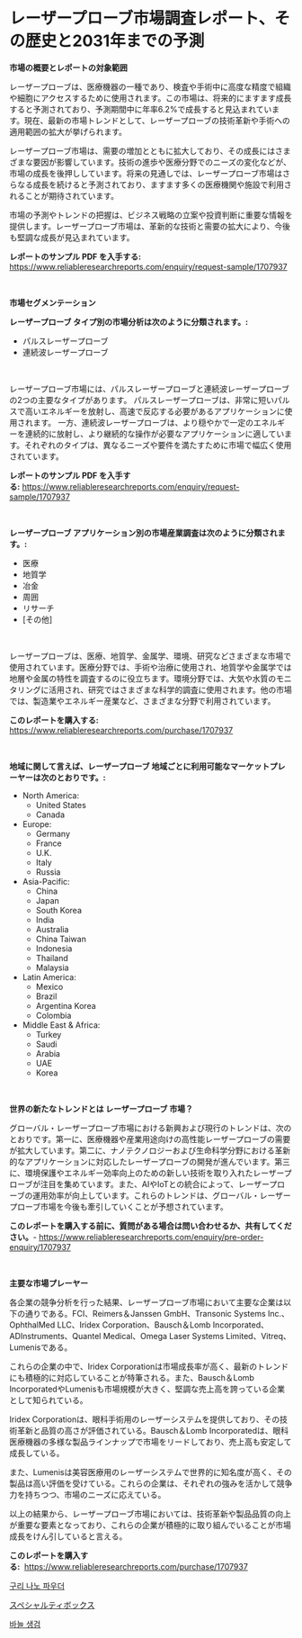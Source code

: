 <p><h1>レーザープローブ市場調査レポート、その歴史と2031年までの予測</h1></p><p><strong>市場の概要とレポートの対象範囲</strong></p>
<p><p>レーザープローブは、医療機器の一種であり、検査や手術中に高度な精度で組織や細胞にアクセスするために使用されます。この市場は、将来的にますます成長すると予測されており、予測期間中に年率6.2%で成長すると見込まれています。現在、最新の市場トレンドとして、レーザープローブの技術革新や手術への適用範囲の拡大が挙げられます。</p><p>レーザープローブ市場は、需要の増加とともに拡大しており、その成長にはさまざまな要因が影響しています。技術の進歩や医療分野でのニーズの変化などが、市場の成長を後押ししています。将来の見通しでは、レーザープローブ市場はさらなる成長を続けると予測されており、ますます多くの医療機関や施設で利用されることが期待されています。</p><p>市場の予測やトレンドの把握は、ビジネス戦略の立案や投資判断に重要な情報を提供します。レーザープローブ市場は、革新的な技術と需要の拡大により、今後も堅調な成長が見込まれています。</p></p>
<p><strong>レポートのサンプル PDF を入手する:</strong> <a href="https://www.reliableresearchreports.com/enquiry/request-sample/1707937">https://www.reliableresearchreports.com/enquiry/request-sample/1707937</a></p>
<p>&nbsp;</p>
<p><strong>市場セグメンテーション</strong></p>
<p><strong>レーザープローブ タイプ別の市場分析は次のように分類されます。:</strong></p>
<p><ul><li>パルスレーザープローブ</li><li>連続波レーザープローブ</li></ul></p>
<p>&nbsp;</p>
<p><p>レーザープローブ市場には、パルスレーザープローブと連続波レーザープローブの2つの主要なタイプがあります。 パルスレーザープローブは、非常に短いパルスで高いエネルギーを放射し、高速で反応する必要があるアプリケーションに使用されます。 一方、連続波レーザープローブは、より穏やかで一定のエネルギーを連続的に放射し、より継続的な操作が必要なアプリケーションに適しています。それぞれのタイプは、異なるニーズや要件を満たすために市場で幅広く使用されています。</p></p>
<p><strong>レポートのサンプル PDF を入手する:</strong>&nbsp;<a href="https://www.reliableresearchreports.com/enquiry/request-sample/1707937">https://www.reliableresearchreports.com/enquiry/request-sample/1707937</a></p>
<p>&nbsp;</p>
<p><strong> レーザープローブ アプリケーション別の市場産業調査は次のように分類されます。:</strong></p>
<p><ul><li>医療</li><li>地質学</li><li>冶金</li><li>周囲</li><li>リサーチ</li><li>[その他]</li></ul></p>
<p>&nbsp;</p>
<p><p>レーザープローブは、医療、地質学、金属学、環境、研究などさまざまな市場で使用されています。医療分野では、手術や治療に使用され、地質学や金属学では地層や金属の特性を調査するのに役立ちます。環境分野では、大気や水質のモニタリングに活用され、研究ではさまざまな科学的調査に使用されます。他の市場では、製造業やエネルギー産業など、さまざまな分野で利用されています。</p></p>
<p><strong>このレポートを購入する:</strong>&nbsp; <a href="https://www.reliableresearchreports.com/purchase/1707937">https://www.reliableresearchreports.com/purchase/1707937</a></p>
<p>&nbsp;</p>
<p><strong>地域に関して言えば、レーザープローブ 地域ごとに利用可能なマーケットプレーヤーは次のとおりです。:</strong></p>
<p><ul>
    <li>
        North America:
        <ul>
            <li>United States</li>
            <li>Canada</li>
        </ul>
    </li>
    <li>
        Europe:
        <ul>
            <li>Germany</li>
            <li>France</li>
            <li>U.K.</li>
            <li>Italy</li>
            <li>Russia</li>
        </ul>
    </li>
    <li>
        Asia-Pacific:
        <ul>
            <li>China</li>
            <li>Japan</li>
            <li>South Korea</li>
            <li>India</li>
            <li>Australia</li>
            <li>China Taiwan</li>
            <li>Indonesia</li>
            <li>Thailand</li>
            <li>Malaysia</li>
        </ul>
    </li>
    <li>
        Latin America:
        <ul>
            <li>Mexico</li>
            <li>Brazil</li>
            <li>Argentina Korea</li>
            <li>Colombia</li>
        </ul>
    </li>
    <li>
        Middle East & Africa:
        <ul>
            <li>Turkey</li>
            <li>Saudi</li>
            <li>Arabia</li>
            <li>UAE</li>
            <li>Korea</li>
        </ul>
    </li>
    </ul></p>
<p>&nbsp;</p>
<p><strong>世界の新たなトレンドとは レーザープローブ 市場？</strong></p>
<p><p>グローバル・レーザープローブ市場における新興および現行のトレンドは、次のとおりです。第一に、医療機器や産業用途向けの高性能レーザープローブの需要が拡大しています。第二に、ナノテクノロジーおよび生命科学分野における革新的なアプリケーションに対応したレーザープローブの開発が進んでいます。第三に、環境保護やエネルギー効率向上のための新しい技術を取り入れたレーザープローブが注目を集めています。また、AIやIoTとの統合によって、レーザープローブの運用効率が向上しています。これらのトレンドは、グローバル・レーザープローブ市場を今後も牽引していくことが予想されています。</p></p>
<p><strong>このレポートを購入する前に、質問がある場合は問い合わせるか、共有してください。</strong>- <a href="https://www.reliableresearchreports.com/enquiry/pre-order-enquiry/1707937">https://www.reliableresearchreports.com/enquiry/pre-order-enquiry/1707937</a></p>
<p>&nbsp;</p>
<p><strong>主要な市場プレーヤー</strong></p>
<p><p>各企業の競争分析を行った結果、レーザープローブ市場において主要な企業は以下の通りである。FCI、Reimers＆Janssen GmbH、Transonic Systems Inc.、OphthalMed LLC、Iridex Corporation、Bausch＆Lomb Incorporated、ADInstruments、Quantel Medical、Omega Laser Systems Limited、Vitreq、Lumenisである。</p><p>これらの企業の中で、Iridex Corporationは市場成長率が高く、最新のトレンドにも積極的に対応していることが特筆される。また、Bausch＆Lomb IncorporatedやLumenisも市場規模が大きく、堅調な売上高を誇っている企業として知られている。</p><p>Iridex Corporationは、眼科手術用のレーザーシステムを提供しており、その技術革新と品質の高さが評価されている。Bausch＆Lomb Incorporatedは、眼科医療機器の多様な製品ラインナップで市場をリードしており、売上高も安定して成長している。</p><p>また、Lumenisは美容医療用のレーザーシステムで世界的に知名度が高く、その製品は高い評価を受けている。これらの企業は、それぞれの強みを活かして競争力を持ちつつ、市場のニーズに応えている。</p><p>以上の結果から、レーザープローブ市場においては、技術革新や製品品質の向上が重要な要素となっており、これらの企業が積極的に取り組んでいることが市場成長をけん引していると言える。</p></p>
<p><strong>このレポートを購入する:</strong>&nbsp;&nbsp;<a href="https://www.reliableresearchreports.com/purchase/1707937">https://www.reliableresearchreports.com/purchase/1707937</a></p>
<p><p><a href="https://medium.com/@lizaheller2023/%EA%B5%AC%EB%A6%AC-%EB%82%98%EB%85%B8-%EB%B6%84%EB%A7%90-%EC%8B%9C%EC%9E%A5-%EC%84%B1%EA%B3%B5%EC%A0%81%EC%9D%B8-%EB%B9%84%EC%A6%88%EB%8B%88%EC%8A%A4-%EC%A0%84%EB%9E%B5%EC%9D%98-%ED%95%B5%EC%8B%AC-%EC%98%88%EC%B8%A1-2031%EB%85%84%EA%B9%8C%EC%A7%80-ded4f0383847">구리 나노 파우더</a></p><p><a href="https://medium.com/@barrycuda1974/%E5%B0%82%E9%96%80%E3%83%9C%E3%83%83%E3%82%AF%E3%82%B9%E5%B8%82%E5%A0%B4%E3%81%AF-%E5%B8%82%E5%A0%B4%E3%82%B7%E3%82%A7%E3%82%A2-%E3%82%B5%E3%82%A4%E3%82%BA-2031%E5%B9%B4%E3%81%BE%E3%81%A7%E3%81%AE%E4%BA%88%E6%B8%AC%E3%81%BE%E3%81%A7%E3%82%92%E6%B3%A8%E7%9B%AE%E3%81%97%E3%81%A6%E3%81%84%E3%81%BE%E3%81%99-f2e259859a3a">スペシャルティボックス</a></p><p><a href="https://medium.com/@bereniceroberts1978/%EB%8B%88%EB%93%A4-%EC%83%9D%EC%B2%B4%EA%B2%80%EC%82%AC-%EC%8B%9C%EC%9E%A5-2031%EB%85%84%EA%B9%8C%EC%A7%80%EC%9D%98-%EB%8F%99%ED%96%A5-%EC%98%88%EC%B8%A1-%EB%B0%8F-%EA%B2%BD%EC%9F%81-%EB%B6%84%EC%84%9D-9086e5c2e386">바늘 생검</a></p></p>